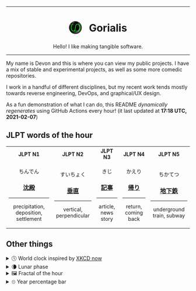 ***

<h1 align="center">
<sub>
    <img src="readme/resources/avatar.png" height="36">
</sub>
&nbsp;
Gorialis
</h1>
<p align="center">
Hello! I like making tangible software.
</p>

***

My name is Devon and this is where you can view my public projects. I have a mix of stable and experimental projects, as well as some more comedic repositories.

I work in a handful of different disciplines, but my recent work tends mostly towards reverse engineering, DevOps, and graphical/UX design.

As a fun demonstration of what I can do, this README *dynamically regenerates* using GitHub Actions every hour! (it last updated at **17:18 UTC, 2021-02-07**)

<h2>JLPT words of the hour</h2>
<table>
    <tr>
        <th>JLPT N1</th>
        <th>JLPT N2</th>
        <th>JLPT N3</th>
        <th>JLPT N4</th>
        <th>JLPT N5</th>
    </tr>
    <tr>
        <td>
            <p align="center">ちんでん</p>
            <h3 align="center"><b><a href="https://jisho.org/search/%E6%B2%88%E6%AE%BF">沈殿</a></b></h3>
            <hr>
            <p align="center">precipitation,<wbr> deposition,<wbr> settlement</p>
        </td>
        <td>
            <p align="center">すいちょく</p>
            <h3 align="center"><b><a href="https://jisho.org/search/%E5%9E%82%E7%9B%B4">垂直</a></b></h3>
            <hr>
            <p align="center">vertical,<wbr> perpendicular</p>
        </td>
        <td>
            <p align="center">きじ</p>
            <h3 align="center"><b><a href="https://jisho.org/search/%E8%A8%98%E4%BA%8B">記事</a></b></h3>
            <hr>
            <p align="center">article,<wbr> news story</p>
        </td>
        <td>
            <p align="center">かえり</p>
            <h3 align="center"><b><a href="https://jisho.org/search/%E5%B8%B0%E3%82%8A">帰り</a></b></h3>
            <hr>
            <p align="center">return,<wbr> coming back</p>
        </td>
        <td>
            <p align="center">ちかてつ</p>
            <h3 align="center"><b><a href="https://jisho.org/search/%E5%9C%B0%E4%B8%8B%E9%89%84">地下鉄</a></b></h3>
            <hr>
            <p align="center">underground train,<wbr> subway</p>
        </td>
    </tr>
</table>

<h2>Other things</h2>
<details>
<summary>🕔  World clock inspired by <a href="https://xkcd.com/now">XKCD now</a></summary>

> <img src="generated/now.png" width="512">

</details>
<details>
<summary>🌘 Lunar phase</summary>

The moon is approximately 88.43% through its phase (Waning Crescent).

</details>
<details>
<summary>&#x1f5bc; Fractal of the hour</summary>

> <img src="generated/fractal.png" width="512">

</details>
<details>
<summary>&#x23f2; Year percentage bar</summary>
<pre><code>2021 [██▁▁▁▁▁▁▁▁▁▁▁▁▁▁▁▁▁▁] 10.33%</code></pre>
</details>
